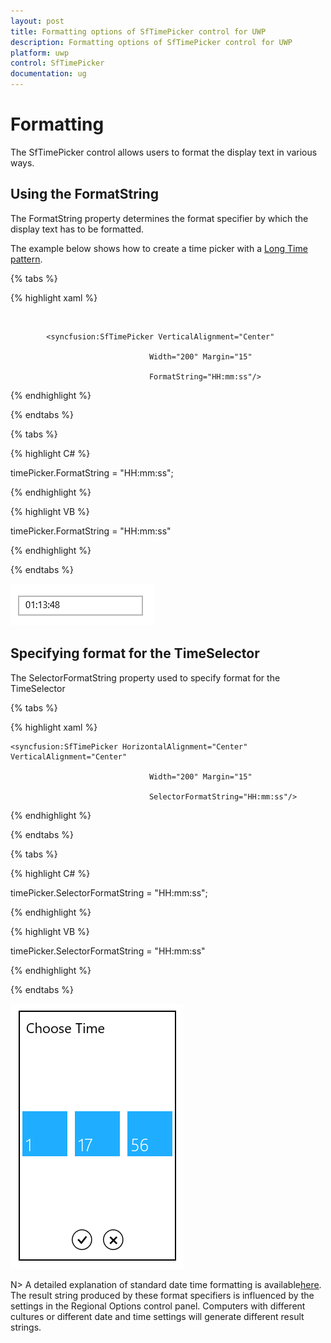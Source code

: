 ```yaml
---
layout: post
title: Formatting options of SfTimePicker control for UWP
description: Formatting options of SfTimePicker control for UWP
platform: uwp
control: SfTimePicker
documentation: ug
---
```


# Formatting

The SfTimePicker control allows users to format the display text in various ways.



## Using the FormatString

The FormatString property determines the format specifier by which the display text has to be formatted.

The example below shows how to create a time picker with a [Long Time pattern](http://msdn.microsoft.com/en-us/library/system.globalization.datetimeformatinfo.longtimepattern(v=vs.71).aspx).

{% tabs %}

{% highlight xaml %}

 
   <Grid Background="{StaticResource ApplicationPageBackgroundThemeBrush}">

            <syncfusion:SfTimePicker VerticalAlignment="Center" 

                                   Width="200" Margin="15"

                                   FormatString="HH:mm:ss"/>

   </Grid>

{% endhighlight %}

{% endtabs %}

{% tabs %}

{% highlight C# %}

 timePicker.FormatString = "HH:mm:ss";

{% endhighlight %}

{% highlight VB %}

 timePicker.FormatString = "HH:mm:ss"

{% endhighlight %}

{% endtabs %}

![](Features_images/Features_img1.png)

## Specifying format for the TimeSelector

The SelectorFormatString property used to specify format for the TimeSelector



{% tabs %}

{% highlight xaml %}

<Grid Background="{StaticResource ApplicationPageBackgroundThemeBrush}">

    <syncfusion:SfTimePicker HorizontalAlignment="Center" VerticalAlignment="Center" 

                                   Width="200" Margin="15"

                                   SelectorFormatString="HH:mm:ss"/>
</Grid>

{% endhighlight  %}

{% endtabs %}

{% tabs %}

{% highlight C# %}

 timePicker.SelectorFormatString = "HH:mm:ss";

{% endhighlight %}

{% highlight VB %}

 timePicker.SelectorFormatString = "HH:mm:ss"

{% endhighlight %}

{% endtabs %}

![](Features_images/Features_img2.png)

N>  A detailed explanation of standard date time formatting is available[here](http://msdn.microsoft.com/en-us/library/az4se3k1(v=vs.71).aspx). The result string produced by these format specifiers is influenced by the settings in the Regional Options control panel. Computers with different cultures or different date and time settings will generate different result strings.
